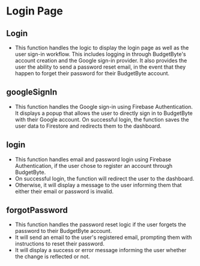 # Login Page

## Login

- This function handles the logic to display the login page as well as the user sign-in workflow. This includes logging in through BudgetByte's account creation and the Google sign-in provider. It also provides the user the ability to send a password reset email, in the event that they happen to forget their password for their BudgetByte account.

## googleSignIn

- This function handles the Google sign-in using Firebase Authentication. It displays a popup that allows the user to directly sign in to BudgetByte with their Google account. On successful login, the function saves the user data to Firestore and redirects them to the dashboard.

## login

- This function handles email and password login using Firebase Authentication, if the user chose to register an account through BudgetByte.
- On successful login, the function will redirect the user to the dashboard.
- Otherwise, it will display a message to the user informing them that either their email or password is invalid.

## forgotPassword

- This function handles the password reset logic if the user forgets the password to their BudgetByte account.
- It will send an email to the user's registered email, prompting them with instructions to reset their password.
- It will display a success or error message informing the user whether the change is reflected or not.
